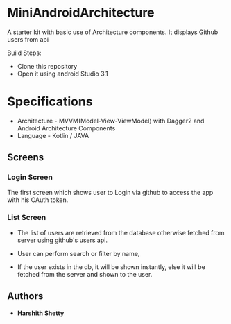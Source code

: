 # MiniAndroidArchitecture
A starter kit with basic use of Architecture components. It displays Github users from api

Build Steps:

* Clone this repository 
* Open it using android Studio 3.1

# Specifications

* Architecture - MVVM(Model-View-ViewModel) with Dagger2 and Android Architecture Components
* Language - Kotlin / JAVA

## Screens

### Login Screen

The first screen which shows user to Login via github to access the app with his OAuth token.

### List Screen

* The list of users are retrieved from the database otherwise fetched from server using github's users api. 

* User can perform search or filter by name,

* If the user exists in the db, it will be shown instantly, 
  else it will be fetched from the server and shown to the user.

## Authors

* **Harshith Shetty**
